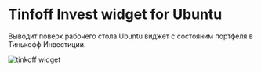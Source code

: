 # Tinfoff Invest widget for Ubuntu

Выводит поверх рабочего стола Ubuntu виджет с состояним портфеля в Тинькофф Инвестиции.

![tinkoff widget](https://i.imgur.com/TSO3i9F.png)
